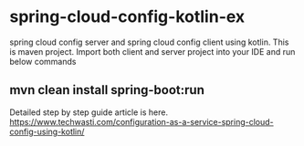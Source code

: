 # spring-cloud-config-kotlin-ex
spring cloud config server and spring cloud config client using kotlin.
This is maven project.
Import both client and server project into your IDE and run below commands

## mvn clean install spring-boot:run

Detailed step by step guide article is here.
https://www.techwasti.com/configuration-as-a-service-spring-cloud-config-using-kotlin/

